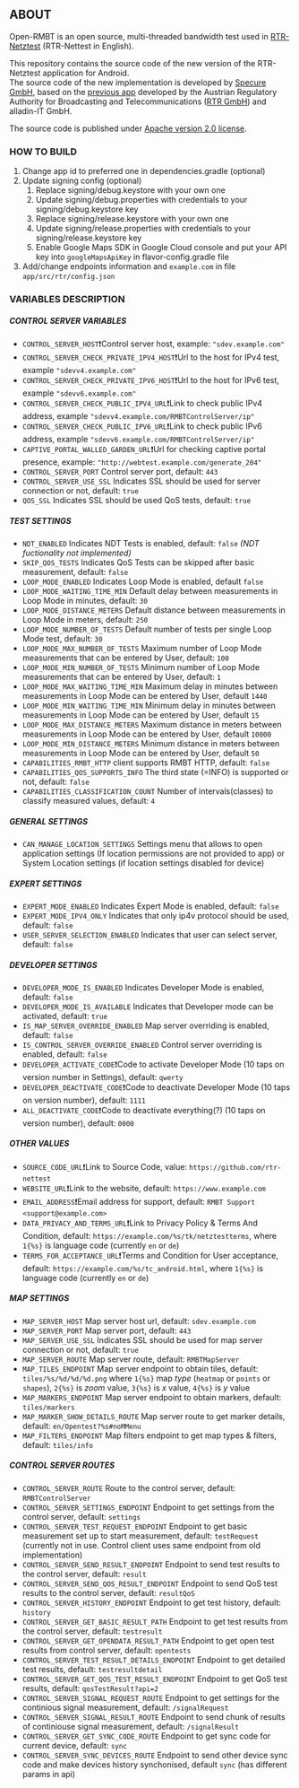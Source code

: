 ## ABOUT

Open-RMBT is an open source, multi-threaded bandwidth test used in [RTR-Netztest](https://www.netztest.at/de/) (RTR-Nettest in English).</p>
This repository contains the source code of the new version of the RTR-Netztest application for Android.</br> The source code of the new implementation is developed by [Specure GmbH](https://martes-specure.com/), based on the [previous app](https://github.com/rtr-nettest/open-rmbt) developed by the Austrian Regulatory Authority for Broadcasting and Telecommunications ([RTR GmbH](https://www.rtr.at/)) and alladin-IT GmbH.</p>
The source code is published under [Apache version 2.0 license](https://github.com/rtr-nettest/open-rmbt-android/blob/master/LICENSE).

### HOW TO BUILD

1. Change app id to preferred one in dependencies.gradle (optional)
2. Update signing config (optional)
	1. Replace signing/debug.keystore with your own one
	2. Update signing/debug.properties with credentials to your signing/debug.keystore key
	3. Replace signing/release.keystore with your own one
	4. Update signing/release.properties with credentials to your signing/release.keystore key
	5. Enable Google Maps SDK in Google Cloud console and put your API key into `googleMapsApiKey` in flavor-config.gradle file
3. Add/change endpoints information and `example.com` in file `app/src/rtr/config.json` 

### VARIABLES DESCRIPTION
##### CONTROL SERVER VARIABLES
- `CONTROL_SERVER_HOST`:exclamation:Control server host, example: `"sdev.example.com"`
- `CONTROL_SERVER_CHECK_PRIVATE_IPV4_HOST`:exclamation:Url to the host for IPv4 test, example `"sdevv4.example.com"`
- `CONTROL_SERVER_CHECK_PRIVATE_IPV6_HOST`:exclamation:Url to the host for IPv6 test, example `"sdevv6.example.com"`
- `CONTROL_SERVER_CHECK_PUBLIC_IPV4_URL`:exclamation:Link to check public IPv4 address, example `"sdevv4.example.com/RMBTControlServer/ip"`
- `CONTROL_SERVER_CHECK_PUBLIC_IPV6_URL`:exclamation:Link to check public IPv6 address, example `"sdevv6.example.com/RMBTControlServer/ip"`
- `CAPTIVE_PORTAL_WALLED_GARDEN_URL`:exclamation:Url for checking captive portal presence, example: `"http://webtest.example.com/generate_204"`
- `CONTROL_SERVER_PORT` Control server port, default: `443`
- `CONTROL_SERVER_USE_SSL` Indicates SSL should be used for server connection or not, default: `true`
- `QOS_SSL` Indicates SSL should be used QoS tests, default: `true`

##### TEST SETTINGS
- `NDT_ENABLED` Indicates NDT Tests is enabled, default: `false` _(NDT fuctionality not implemented)_
- `SKIP_QOS_TESTS` Indicates QoS Tests can be skipped after basic measurement, default: `false`
- `LOOP_MODE_ENABLED` Indicates Loop Mode is enabled, default `false`
- `LOOP_MODE_WAITING_TIME_MIN` Default delay between measurements in Loop Mode in minutes, default: `30`
- `LOOP_MODE_DISTANCE_METERS` Default distance between measurements in Loop Mode in meters, default: `250`
- `LOOP_MODE_NUMBER_OF_TESTS` Default number of tests per single Loop Mode test, default: `30`
- `LOOP_MODE_MAX_NUMBER_OF_TESTS` Maximum number of Loop Mode measurements that can be entered by User, default: `100`
- `LOOP_MODE_MIN_NUMBER_OF_TESTS` Minimum number of Loop Mode measurements that can be entered by User, default: `1`
- `LOOP_MODE_MAX_WAITING_TIME_MIN` Maximum delay in minutes between measurements in Loop Mode can be entered by User, default `1440`
- `LOOP_MODE_MIN_WAITING_TIME_MIN` Minimum delay in minutes between measurements in Loop Mode can be entered by User, default `15`
- `LOOP_MODE_MAX_DISTANCE_METERS` Maximum distance in meters between measurements in Loop Mode can be entered by User, default `10000`
- `LOOP_MODE_MIN_DISTANCE_METERS` Minimum distance in meters between measurements in Loop Mode can be entered by User, default `50`
- `CAPABILITIES_RMBT_HTTP` client supports RMBT HTTP, default: `false`
- `CAPABILITIES_QOS_SUPPORTS_INFO` The third state (=INFO) is supported or not, default: `false`
- `CAPABILITIES_CLASSIFICATION_COUNT` Number of intervals(classes) to classify measured values, default: `4`

##### GENERAL SETTINGS
- `CAN_MANAGE_LOCATION_SETTINGS` Settings menu that allows to open application settings (If location permissions are not provided to app) or System Location settings (if location settings disabled for device)

##### EXPERT SETTINGS
- `EXPERT_MODE_ENABLED` Indicates Expert Mode is enabled, default: `false`
- `EXPERT_MODE_IPV4_ONLY` Indicates that only ip4v protocol should be used, default: `false`
- `USER_SERVER_SELECTION_ENABLED` Indicates that user can select server, default: `false`

##### DEVELOPER SETTINGS
- `DEVELOPER_MODE_IS_ENABLED` Indicates Developer Mode is enabled, default: `false`
- `DEVELOPER_MODE_IS_AVAILABLE` Indicates that Developer mode can be activated, default: `true`
- `IS_MAP_SERVER_OVERRIDE_ENABLED` Map server overriding is enabled, default: `false`
- `IS_CONTROL_SERVER_OVERRIDE_ENABLED` Control server overriding is enabled, default: `false`
- `DEVELOPER_ACTIVATE_CODE`:exclamation:Code to activate Developer Mode (10 taps on version number in Settings), default: `qwerty`
- `DEVELOPER_DEACTIVATE_CODE`:exclamation:Code to deactivate Developer Mode (10 taps on version number), default: `1111`
- `ALL_DEACTIVATE_CODE`:exclamation:Code to deactivate everything(?) (10 taps on version number), default: `0000`

##### OTHER VALUES
- `SOURCE_CODE_URL`:exclamation:Link to Source Code, value: `https://github.com/rtr-nettest`
- `WEBSITE_URL`:exclamation:Link to the website, default: `https://www.example.com`
- `EMAIL_ADDRESS`:exclamation:Email address for support, default: `RMBT Support <support@example.com>`
- `DATA_PRIVACY_AND_TERMS_URL`:exclamation:Link to Privacy Policy & Terms And Condition, default: `https://example.com/%s/tk/netztestterms`, where `1{%s}` is language code (currently `en` or `de`)
- `TERMS_FOR_ACCEPTANCE_URL`:exclamation:Terms and Condition for User acceptance, default: `https://example.com/%s/tc_android.html`, where `1{%s}` is language code (currently `en` or `de`)

##### MAP SETTINGS
- `MAP_SERVER_HOST` Map server host url, default: `sdev.example.com`
- `MAP_SERVER_PORT` Map server port, default: `443`
- `MAP_SERVER_USE_SSL` Indicates SSL should be used for map server connection or not, default: `true`
- `MAP_SERVER_ROUTE` Map server route, default: `RMBTMapServer` 
- `MAP_TILES_ENDPOINT` Map server endpoint to obtain tiles, default: `tiles/%s/%d/%d/%d.png` where `1{%s}` map _type_ (`heatmap` or `points` or `shapes`), `2{%s}` is _zoom_ value, `3{%s}` is _x_ value, `4{%s}` is _y_ value
- `MAP_MARKERS_ENDPOINT` Map server endpoint to obtain markers, default: `tiles/markers`
- `MAP_MARKER_SHOW_DETAILS_ROUTE` Map server route to get marker details, default: `en/Opentest?%s#noMMenu`
- `MAP_FILTERS_ENDPOINT` Map filters endpoint to get map types & filters, default: `tiles/info`

##### CONTROL SERVER ROUTES
- `CONTROL_SERVER_ROUTE` Route to the control server, default:  `RMBTControlServer`
- `CONTROL_SERVER_SETTINGS_ENDPOINT`  Endpoint to get settings from the control server, default: `settings`
- `CONTROL_SERVER_TEST_REQUEST_ENDPOINT` Endpoint to get basic measurement set up to start measurement, default: `testRequest` (currently not in use. Control client uses same endpoint from old implementation)
- `CONTROL_SERVER_SEND_RESULT_ENDPOINT` Endpoint to send test results to the control server, default: `result`
- `CONTROL_SERVER_SEND_QOS_RESULT_ENDPOINT` Endpoint to send QoS test results to the control server, default: `resultQoS`
- `CONTROL_SERVER_HISTORY_ENDPOINT` Endpoint to get test history, default: `history`
- `CONTROL_SERVER_GET_BASIC_RESULT_PATH` Endpoint to get test results from the control server, default: `testresult`
- `CONTROL_SERVER_GET_OPENDATA_RESULT_PATH` Endpoint to get open test results from control server, default: `opentests`
- `CONTROL_SERVER_TEST_RESULT_DETAILS_ENDPOINT` Endpoint to get detailed test results, default: `testresultdetail`
- `CONTROL_SERVER_GET_QOS_TEST_RESULT_ENDPOINT` Endpoint to get QoS test results, default: `qosTestResult?api=2`
- `CONTROL_SERVER_SIGNAL_REQUEST_ROUTE` Endpoint to get settings for the continious signal measurement, default: `/signalRequest`
- `CONTROL_SERVER_SIGNAL_RESULT_ROUTE` Endpoint to send chunk of results of continiouse signal measurement, default: `/signalResult`
- `CONTROL_SERVER_GET_SYNC_CODE_ROUTE` Endpoint to get sync code for current device, default: `sync`
- `CONTROL_SERVER_SYNC_DEVICES_ROUTE` Endpoint to send other device sync code and make devices history synchonised, default `sync` (has different params in api)